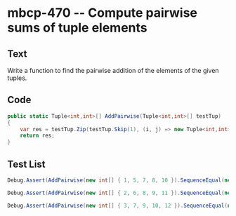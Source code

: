 # mbcp-470 -- Compute pairwise sums of tuple elements

## Text

Write a function to find the pairwise addition of the elements of the given tuples.

## Code

```csharp
public static Tuple<int,int>[] AddPairwise(Tuple<int,int>[] testTup)
{
    var res = testTup.Zip(testTup.Skip(1), (i, j) => new Tuple<int,int>(i.Item1 + j.Item1, i.Item2 + j.Item2)).ToArray();
    return res;
}
```

## Test List

```csharp
Debug.Assert(AddPairwise(new int[] { 1, 5, 7, 8, 10 }).SequenceEqual(new int[] { 6, 12, 15, 18 }));
```

```csharp
Debug.Assert(AddPairwise(new int[] { 2, 6, 8, 9, 11 }).SequenceEqual(new int[] { 8, 14, 17, 20 }));
```

```csharp
Debug.Assert(AddPairwise(new int[] { 3, 7, 9, 10, 12 }).SequenceEqual(new int[] { 10, 16, 19, 22 }));
```
